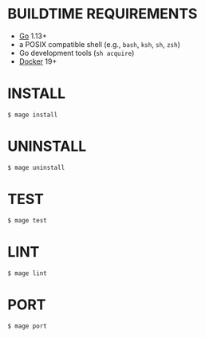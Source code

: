 # BUILDTIME REQUIREMENTS

* [Go](https://golang.org/) 1.13+
* a POSIX compatible shell (e.g., `bash`, `ksh`, `sh`, `zsh`)
* Go development tools (`sh acquire`)
* [Docker](https://www.docker.com/) 19+

# INSTALL

```console
$ mage install
```

# UNINSTALL

```console
$ mage uninstall
```

# TEST

```console
$ mage test
```

# LINT

```console
$ mage lint
```

# PORT

```console
$ mage port
```
